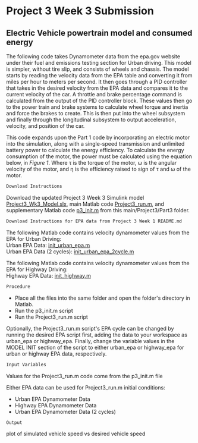 # Project	3	Week 3	Submission
##  Electric Vehicle powertrain model and consumed energy

The following code takes Dynamometer data from the epa.gov website under their fuel and emissions testing section for Urban driving. This model is simpler, without tire slip, and consists of wheels and chassis. The model starts by reading the velocity data from the EPA table and converting it from miles per hour to meters per second. It then goes through a PID controller that takes in the desired velocity from the EPA data and compares it to the current velocity of the car. A throttle and brake percentage command is calculated from the output of the PID controller block. These values then go to the power train and brake systems to calculate wheel torque and inertia and force the brakes to create. This is then put into the wheel subsystem and finally through the longitudinal subsystem to output acceleration, velocity, and position of the car. <br>

This code expands upon the Part 1 code by incorporating an electric motor into the simulation, along with a single-speed transmission and unlimited battery power to calculate the energy efficiency. To calculate the energy consumption of the motor, the power must be calculated using the equation below, in *Figure 1*. Where τ is the torque of the motor, ω is the angular velocity of the motor, and η is the efficiency raised to sign of τ and ω of the motor.


```markdown
Download Instructions
```

Download the updated Project 3 Week 3 Simulink model [Project3_Wk3_Model.slx](https://github.com/JoshuaSerrano71/MEEN432Sp2025_JoshuaSerrano71/tree/main/Project3/Part3/MEEN432_Project3_Wk3_Model.slx), main Matlab code [Project3_run.m](https://github.com/JoshuaSerrano71/MEEN432Sp2025_JoshuaSerrano71/blob/main/Project3/Part3/Project3_run.m), and supplementary Matlab code [p3_init.m](https://github.com/JoshuaSerrano71/MEEN432Sp2025_JoshuaSerrano71/blob/main/Project3/Part3/p3_init.m) from this main/Project3/Part3 folder. <br>

```markdown
Download Instructions for EPA data from Project 3 Week 1 README.md
```

The following Matlab code contains velocity dynamometer values from the EPA for Urban Driving: <br>
Urban EPA Data: [init_urban_epa.m](https://github.com/JoshuaSerrano71/MEEN432Sp2025_JoshuaSerrano71/tree/main/Project3/Part1/init_urban_epa.m) <br>
Urban EPA Data (2 cycles): [init_urban_epa_2cycle.m](https://github.com/JoshuaSerrano71/MEEN432Sp2025_JoshuaSerrano71/tree/main/Project3/Part1/init_urban_epa_2cycle.m) <br>

The following Matlab code contains velocity dynamometer values from the EPA for Highway Driving: <br>
Highway EPA Data: [init_highway.m](https://github.com/JoshuaSerrano71/MEEN432Sp2025_JoshuaSerrano71/blob/main/Project3/Part1/init_highway_epa.m) <br>

```markdown
Procedure
```
- Place all the files into the same folder and open the folder's directory in Matlab. <br>
- Run the p3_init.m script <br>
- Run the Project3_run.m script <br>

Optionally, the Project3_run.m script's EPA cycle can be changed by running the desired EPA script first, adding the data to your workspace as urban_epa or highway_epa. Finally, change the variable values in the MODEL INIT section of the script to either urban_epa or highway_epa for urban or highway EPA data, respectively. <br>

```markdown
Input Variables
```
Values for the Project3_run.m code come from the p3_init.m file <br>

Either EPA data can be used for Project3_run.m initial conditions:
- Urban EPA Dynamometer Data
- Highway EPA Dynamometer Data
- Urban EPA Dynamometer Data (2 cycles)

```markdown
Output
```
plot of simulated vehicle speed vs desired vehicle speed

